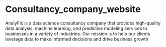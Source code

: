 # Consultancy_company_website
AnalyFix is a data science consultancy company that provides high-quality data
analysis, machine learning, and predictive modeling services to businesses in a
variety of industries. Our mission is to help our clients leverage data to make
informed decisions and drive business growth
